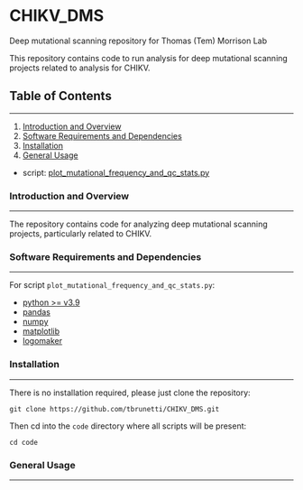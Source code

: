 # CHIKV_DMS
Deep mutational scanning repository for Thomas (Tem) Morrison Lab  

This repository contains code to run analysis for deep mutational scanning projects related to analysis for CHIKV.  

## Table of Contents
---------------------
1.  [Introduction and Overview](#introduction-and-overview)
2.  [Software Requirements and Dependencies](#software-requirements-and-dependencies)
3.  [Installation](#installation)
4.  [General Usage](#general-usage)  

* script: [plot_mutational_frequency_and_qc_stats.py](https://github.com/tbrunetti/CHIKV_DMS/wiki/DMS_plots)  
  


### Introduction and Overview
-----------------------------
The repository contains code for analyzing deep mutational scanning projects, particularly related to CHIKV.  


### Software Requirements and Dependencies
------------------------------------------  

For script `plot_mutational_frequency_and_qc_stats.py`:  

* [python >= v3.9](https://www.python.org/downloads/)  
* [pandas](https://pandas.pydata.org/docs/getting_started/install.html#installing-from-pypi)  
* [numpy](https://numpy.org/install/)  
* [matplotlib](https://matplotlib.org/stable/users/installing/index.html#installation)
* [logomaker](https://pypi.org/project/logomaker/) 


### Installation
-----------------  
There is no installation required, please just clone the repository:  
```
git clone https://github.com/tbrunetti/CHIKV_DMS.git
```  

Then cd into the `code` directory where all scripts will be present:  
```
cd code  
```

### General Usage  
-----------------  



 

